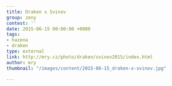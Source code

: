 ```yaml
---
title: Draken x Svinov
group: zeny
contest: ''
date: 2015-06-15 00:00:00 +0000
tags:
- hazena
- draken
type: external
link: http://mry.cz/photo/draken/svinov2015/index.html
author: mry
thumbnail: "/images/content/2015-06-15_draken-x-svinov.jpg"

---
```

